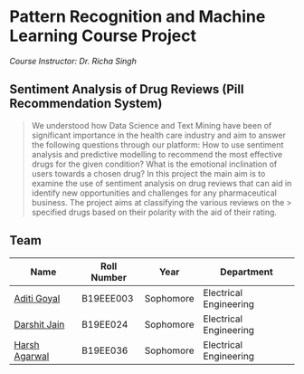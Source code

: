# Pattern Recognition and Machine Learning Course Project

_Course Instructor: Dr. Richa Singh_

## Sentiment Analysis of Drug Reviews (Pill Recommendation System)

> We understood how Data Science and Text Mining have been of significant importance in the health care industry and aim to answer the following questions through our platform: How to use sentiment analysis and predictive modelling to recommend the most effective drugs for the given condition? What is the emotional inclination of users towards a chosen drug? In this project the main aim is to examine the use of sentiment analysis on drug reviews that can aid in identify new opportunities and challenges for any pharmaceutical business. The project aims at classifying the various reviews on the > specified drugs based on their polarity with the aid of their rating.

## Team

| Name                                            | Roll Number | Year      | Department             |
| ----------------------------------------------- | ----------- | --------- | ---------------------- |
| [Aditi Goyal](https://github.com/DarshitJain04) | B19EEE003   | Sophomore | Electrical Engineering |
| [Darshit Jain](https://github.com/gaditi123)    | B19EE024    | Sophomore | Electrical Engineering |
| [Harsh Agarwal](https://github.com/harsh-ux)    | B19EE036    | Sophomore | Electrical Engineering |
